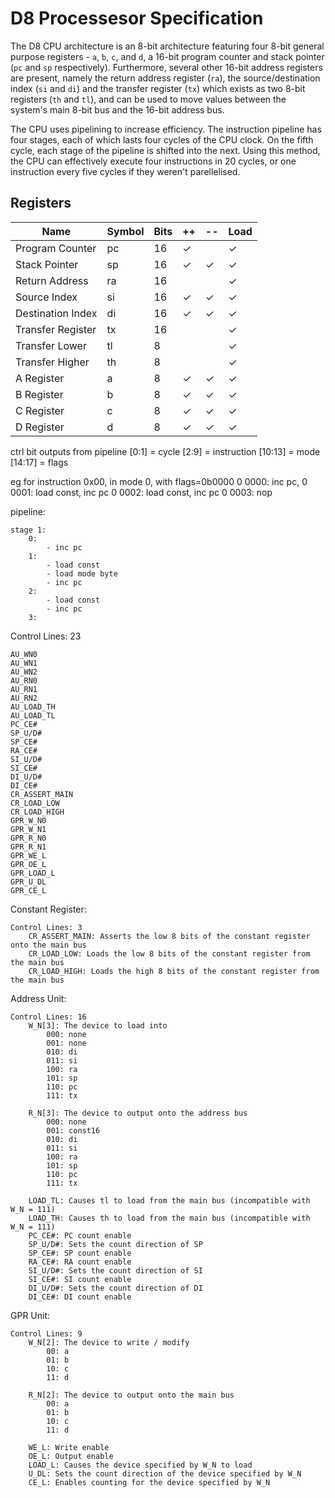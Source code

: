 # D8 Processesor Specification

The D8 CPU architecture is an 8-bit architecture featuring four 8-bit general purpose registers - `a`, `b`, `c`, and `d`, a 16-bit program counter and stack pointer (`pc` and `sp` respectively). Furthermore, several other 16-bit address registers are present, namely the return address register (`ra`), the source/destination index (`si` and `di`) and the transfer register (`tx`) which exists as two 8-bit registers (`th` and `tl`), and can be used to move values between the system's main 8-bit bus and the 16-bit address bus.

The CPU uses pipelining to increase efficiency. The instruction pipeline has four stages, each of which lasts four cycles of the CPU clock. On the fifth cycle, each stage of the pipeline is shifted into the next. Using this method, the CPU can effectively execute four instructions in 20 cycles, or one instruction every five cycles if they weren't parellelised.

## Registers

| Name              | Symbol | Bits | ++ | -- | Load |
|-------------------|--------|------|----|----|------|
| Program Counter   | pc     | 16   | ✓  |    | ✓    |
| Stack Pointer     | sp     | 16   | ✓  | ✓  | ✓    |
| Return Address    | ra     | 16   |    |    | ✓    |
| Source Index      | si     | 16   | ✓  | ✓  | ✓    |
| Destination Index | di     | 16   | ✓  | ✓  | ✓    |
| Transfer Register | tx     | 16   |    |    | ✓    |
| Transfer Lower    | tl     | 8    |    |    | ✓    |
| Transfer Higher   | th     | 8    |    |    | ✓    |
| A Register        | a      | 8    | ✓  | ✓  | ✓    |    
| B Register        | b      | 8    | ✓  | ✓  | ✓    |  
| C Register        | c      | 8    | ✓  | ✓  | ✓    |  
| D Register        | d      | 8    | ✓  | ✓  | ✓    |  

ctrl bit outputs from pipeline
[0:1] = cycle
[2:9] = instruction
[10:13] = mode
[14:17] = flags

eg for instruction 0x00, in mode 0, with flags=0b0000
0 0000: inc pc,
0 0001: load const, inc pc
0 0002: load const, inc pc
0 0003: nop

pipeline:

    stage 1:
        0:
            - inc pc
        1: 
            - load const
            - load mode byte
            - inc pc
        2:
            - load const
            - inc pc
        3:


Control Lines: 23

    AU_WN0
    AU_WN1
    AU_WN2
    AU_RN0
    AU_RN1
    AU_RN2
    AU_LOAD_TH
    AU_LOAD_TL
    PC_CE#
    SP_U/D#
    SP_CE#
    RA_CE#
    SI_U/D#
    SI_CE#
    DI_U/D#
    DI_CE#
    CR_ASSERT_MAIN
    CR_LOAD_LOW
    CR_LOAD_HIGH
    GPR_W_N0
    GPR_W_N1
    GPR_R_N0
    GPR_R_N1
    GPR_WE_L
    GPR_OE_L
    GPR_LOAD_L
    GPR_U_DL
    GPR_CE_L

Constant Register:

    Control Lines: 3
        CR_ASSERT_MAIN: Asserts the low 8 bits of the constant register onto the main bus
        CR_LOAD_LOW: Loads the low 8 bits of the constant register from the main bus
        CR_LOAD_HIGH: Loads the high 8 bits of the constant register from the main bus

Address Unit:

    Control Lines: 16
        W_N[3]: The device to load into
            000: none
            001: none
            010: di
            011: si
            100: ra
            101: sp
            110: pc
            111: tx

        R_N[3]: The device to output onto the address bus
            000: none
            001: const16
            010: di
            011: si
            100: ra
            101: sp
            110: pc
            111: tx

        LOAD_TL: Causes tl to load from the main bus (incompatible with W_N = 111)
        LOAD_TH: Causes th to load from the main bus (incompatible with W_N = 111)
        PC_CE#: PC count enable
        SP_U/D#: Sets the count direction of SP
        SP_CE#: SP count enable
        RA_CE#: RA count enable
        SI_U/D#: Sets the count direction of SI
        SI_CE#: SI count enable
        DI_U/D#: Sets the count direction of DI
        DI_CE#: DI count enable

GPR Unit:

    Control Lines: 9
        W_N[2]: The device to write / modify
            00: a
            01: b
            10: c
            11: d

        R_N[2]: The device to output onto the main bus
            00: a
            01: b
            10: c
            11: d

        WE_L: Write enable
        OE_L: Output enable
        LOAD_L: Causes the device specified by W_N to load
        U_DL: Sets the count direction of the device specified by W_N
        CE_L: Enables counting for the device specified by W_N 
